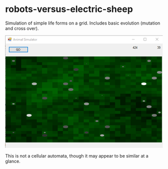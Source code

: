 # robots-versus-electric-sheep

Simulation of simple life forms on a grid. Includes basic evolution (mutation and cross over).

![Animated gif of electric-sheep simulator](animated_sheep.gif)

This is not a cellular automata, though it may appear to be similar at a glance.



